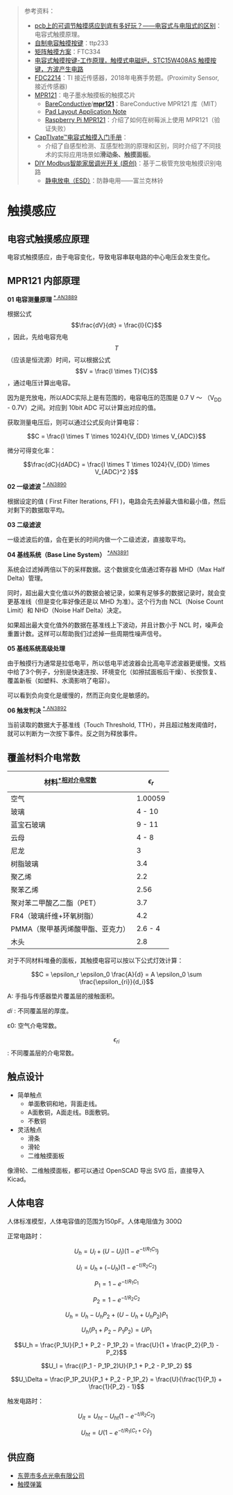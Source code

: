 > 参考资料：
>
> - [pcb上的可调节触摸感应到底有多好玩？——电容式与电阻式的区别](https://www.bilibili.com/video/BV1Yy4y1u7nJ/?spm_id_from=333.337.search-card.all.click&vd_source=b736aa3d7f0fdf47b59ea3021dc810ab)：电容式触摸原理。
> - [自制电容触摸按键](https://www.bilibili.com/video/BV1BV411e7Kp/?spm_id_from=333.788.recommend_more_video.2&vd_source=b736aa3d7f0fdf47b59ea3021dc810ab)：ttp233
> - [矩阵触摸方案](https://www.bilibili.com/video/BV1Dd4y1T77g/?spm_id_from=333.788.recommend_more_video.3&vd_source=b736aa3d7f0fdf47b59ea3021dc810ab)：FTC334
> - [电容式触摸按键-工作原理，触摸式电磁炉，STC15W408AS 触摸按键，方波产生电路](https://www.bilibili.com/video/BV1tY41187eA/?spm_id_from=333.337.search-card.all.click&vd_source=b736aa3d7f0fdf47b59ea3021dc810ab)
> - [FDC2214](https://www.ti.com/product/FDC2214#features)：TI 接近传感器，2018年电赛手势题。(Proximity Sensor, 接近传感器)
> - [MPR121](https://item.szlcsc.com/92511.html)：电子墨水触摸板的触摸芯片
>   - [BareConductive](https://github.com/BareConductive)/**[mpr121](https://github.com/BareConductive/mpr121)**：BareConductive MPR121 库（MIT）
>   - [Pad Layout Application Note](https://www.nxp.com/docs/en/application-note/AN3747.pdf)
>   - [Raspberry Pi MPR121](https://learn.adafruit.com/mpr121-capacitive-touch-sensor-on-raspberry-pi-and-beaglebone-black/software)：介绍了如何在树莓派上使用 MPR121（验证失败）
> - [CapTIvate™电容式触摸入门手册](https://www.ti.com.cn/cn/lit/ml/zhcaaa9/zhcaaa9.pdf?ts=1665636026498&ref_url=https%253A%252F%252Fwww.google.com.hk%252F)：
>   - 介绍了自感型检测、互感型检测的原理和区别，同时介绍了不同技术的实际应用场景如**滑动条、触摸面板**。
> - [DIY Modbus智能家居调光开关 (原创)](https://www.cleverhat.com/index.php/Article/1669)：基于二极管充放电触摸识别电路
>   - [静电放电（ESD）](http://www.hoholot.com/cn/technology_service/ESD.pdf)：防静电用——富兰克林铃

# 触摸感应

## 电容式触摸感应原理

电容式触摸感应，由于电容变化，导致电容串联电路的中心电压会发生变化。



## MPR121 内部原理

**01 电容测量原理** <sup>[* AN3889](https://www.nxp.com/docs/en/application-note/AN3889.pdf)</sup>

根据公式 $$\frac{dV}{dt} = \frac{I}{C}$$，因此，先给电容充电 $$T$$（应该是恒流源）时间，可以根据公式 $$V = \frac{I \times T}{C}$$，通过电压计算出电容。

因为是充放电，所以ADC实际上是有范围的，电容电压的范围是 0.7 V ～ （V<sub>DD</sub> - 0.7V）之间。对应到 10bit ADC 可以计算出对应的值。

获取测量电压后，则可以通过公式反向计算电容：

$$C = \frac{I \times T \times 1024}{V_{DD} \times V_{ADC}}$$

微分可得变化率：

$$\frac{dC}{dADC} = \frac{I \times T \times 1024}{V_{DD} \times V_{ADC}^2 }$$



**02 一级滤波** <sup>[* AN3890](https://www.nxp.com/docs/en/application-note/AN3890.pdf)</sup>

根据设定的值 ( First Filter Iterations, FFI )，电路会先去掉最大值和最小值，然后对剩下的数据取平均。



**03 二级滤波**

一级滤波后的值，会在更长的时间内做一个二级滤波，直接取平均。



**04 基线系统（Base Line System）** <sup>[*AN3891](https://www.nxp.com/docs/en/application-note/AN3891.pdf)</sup>

系统会过滤掉两倍以下的采样数据。这个数据变化值通过寄存器 MHD（Max Half Delta）管理。

同时，超出最大变化值以外的数据会被记录，如果有足够多的数据记录时，就会变更基准线（但是变化率好像还是以 MHD 为准）。这个行为由 NCL（Noise Count Limit）和 NHD（Noise Half Delta）决定。

如果超出最大变化值外的数据在基准线上下波动，并且计数小于 NCL 时，噪声会重置计数。这样可以帮助我们过滤掉一些周期性噪声信号。



**05 基线系统高级处理**

由于触摸行为通常是拉低电平，所以低电平滤波器会比高电平滤波器更缓慢。文档中给了3个例子，分别是快速连按、环境变化（如擦拭面板后干燥）、长按恢复、覆盖新板（如塑料、水滴影响了电容）。

可以看到负向变化是缓慢的，然而正向变化是敏感的。



**06 触发判决**  <sup>[* AN3892](https://www.nxp.com/docs/en/application-note/AN3892.pdf)</sup>

当前读取的数据大于基准线（Touch Threshold, TTH），并且超过触发阈值时，就可以判断为一次按下事件。反之则为释放事件。



## 覆盖材料介电常数

| 材料<sup>[*相对介电常数](https://baike.baidu.com/item/%E7%9B%B8%E5%AF%B9%E4%BB%8B%E7%94%B5%E5%B8%B8%E6%95%B0/2734125)</sup> | $$\epsilon_r$$ |
| ------------------------------------------------------------ | -------------- |
| 空气                                                         | 1.00059        |
| 玻璃                                                         | 4 - 10         |
| 蓝宝石玻璃                                                   | 9 - 11         |
| 云母                                                         | 4 - 8          |
| 尼龙                                                         | 3              |
| 树脂玻璃                                                     | 3.4            |
| 聚乙烯                                                       | 2.2            |
| 聚苯乙烯                                                     | 2.56           |
| 聚对苯二甲酸乙二酯（PET）                                    | 3.7            |
| FR4（玻璃纤维+环氧树脂）                                     | 4.2            |
| PMMA（聚甲基丙烯酸甲酯、亚克力）                             | 2.6 - 4        |
| 木头                                                         | 2.8            |

对于不同材料堆叠的面板，其触摸电容可以按以下公式灯效计算：

$$C = \epsilon_r \epsilon_0 \frac{A}{d} = A \epsilon_0 \sum \frac{\epsilon_{ri}}{d_i}$$

A: 手指与传感器垫片覆盖层的接触面积。

𝑑𝑖 : 不同覆盖层的厚度。 

ε0: 空气介电常数。 

$$\epsilon_{ri}$$: 不同覆盖层的介电常数。



## 触点设计

- 简单触点
  - 单面敷铜和地，背面走线。
  - A面敷铜，A面走线。B面敷铜。
  - 不敷铜
- 灵活触点
  - 滑条
  - 滑轮
  - 二维触摸面板



像滑轮、二维触摸面板，都可以通过 OpenSCAD 导出 SVG 后，直接导入 Kicad。



## 人体电容

人体标准模型，人体电容值的范围为150pF。人体电阻值为 300Ω

正常电路时：

$$U_h = U_l + (U - U_l)(1-e^{-t/R_1C_1})$$

$$U_l = U_h + (-U_h)(1-e^{-t/R_2C_2})$$

$$P_1 = 1-e^{-t/R_1C_1}$$ 

$$P_2 = 1-e^{-t/R_2C_2}$$ 

$$U_h = U_h - U_hP_2 + (U - U_h + U_hP_2)P_1$$

$$U_h(P_1 + P_2 - P_1P_2) = UP_1$$

$$U_h = \frac{P_1U}{P_1 + P_2 - P_1P_2} = \frac{U}{1 + \frac{P_2}{P_1} - P_2}$$

$$U_l = \frac{(P_1 - P_1P_2)U}{P_1 + P_2 - P_1P_2} $$

$$U_\Delta = \frac{P_1P_2U}{P_1 + P_2 - P_1P_2} = \frac{U}{\frac{1}{P_1} + \frac{1}{P_2} - 1}$$

触发电路时：

$$U_{lt} = U_{ht} - U_{ht}(1-e^{-t/R_2C_2})$$

$$U_{ht} = U(1-e^{-t/R_1(C_t+C_1)})$$



## 供应商

- [东莞市多点光电有限公司](https://detail.1688.com/offer/672594532288.html?spm=0.0.wp_pc_common_header_topoffer_undefined.0)
- [触摸弹簧](https://item.taobao.com/item.htm?spm=a230r.1.14.77.54834d089Er6VI&id=649152845486&ns=1&abbucket=19#detail)

